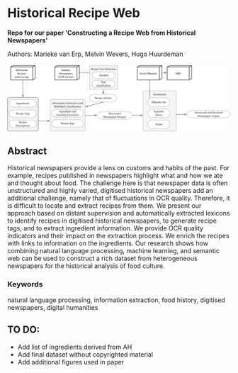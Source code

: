 # Historical Recipe Web
__Repo for our paper 'Constructing a Recipe Web from Historical Newspapers'__

Authors: Marieke van Erp, Melvin Wevers, Hugo Huurdeman
<br><br>
<img src="figures/workflow.png">

## Abstract 
Historical newspapers provide a lens on customs and habits of the past. For example, recipes published in newspapers highlight what and how we ate and thought about food. The challenge here is that newspaper data is often unstructured and highly varied, digitised historical newspapers add an additional challenge, namely that of fluctuations in OCR quality. Therefore, it is difficult to locate and extract recipes from them. We present our approach based on distant supervision and automatically extracted lexicons to identify recipes in digitised historical newspapers, to generate recipe tags, and to extract ingredient information. We provide OCR quality indicators and their impact on the extraction process. We enrich the recipes with links to information on the ingredients. Our research shows how combining natural language processing, machine learning, and semantic web can be used to construct a rich dataset from heterogeneous newspapers for the historical analysis of food culture.

### Keywords
natural language processing, information extraction, food history, digitised newspapers, digital humanities

## TO DO:
* Add list of ingredients derived from AH
* Add final dataset without copyrighted material
* Add additional figures used in paper
